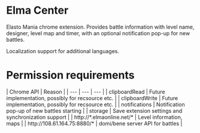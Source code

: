 # Elma Center
Elasto Mania chrome extension. Provides battle information with level name, designer, level map and timer, with an optional notification pop-up for new battles.

Localization support for additional languages.

# Permission requirements
| Chrome API | Reason |
| --- | --- | --- |
| clipboardRead | Future implementation, possibly for recsource etc. |
| clipboardWrite | Future implementation, possibly for recsource etc. |
| notifications | Notification pop-up of new battles starting |
| storage | Save extension settings and synchronization support |
| http://\*.elmaonline.net/\* | Level information, maps |
| http://<i></i>108.61.164.75:8880/* | domi/bene server API for battles |
